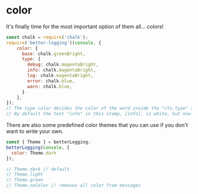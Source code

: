 # color

It's finally time for the most important option of them all... colors!

```javascript
const chalk = require('chalk');
require('better-logging')(console, {
    color: {
      base: chalk.greenBright,
      type: {
        debug: chalk.magentaBright,
        info: chalk.magentaBright,
        log: chalk.magentaBright,
        error: chalk.blue,
        warn: chalk.blue,
      }
    },
});
// The type color decides the color of the word inside the "ctx.type" stamp.
// By default the text "info" in this stamp, [info], is white, but now it can be any color you want (or that your terminal supports) :)
```

There are also some predefined color themes that you can use if you don't want to write your own.

```javascript
const { Theme } = betterLogging;
betterLogging(console, {
  color: Theme.dark
});

// Theme.dark // default
// Theme.light
// Theme.green
// Theme.noColor // removes all color from messages
```

